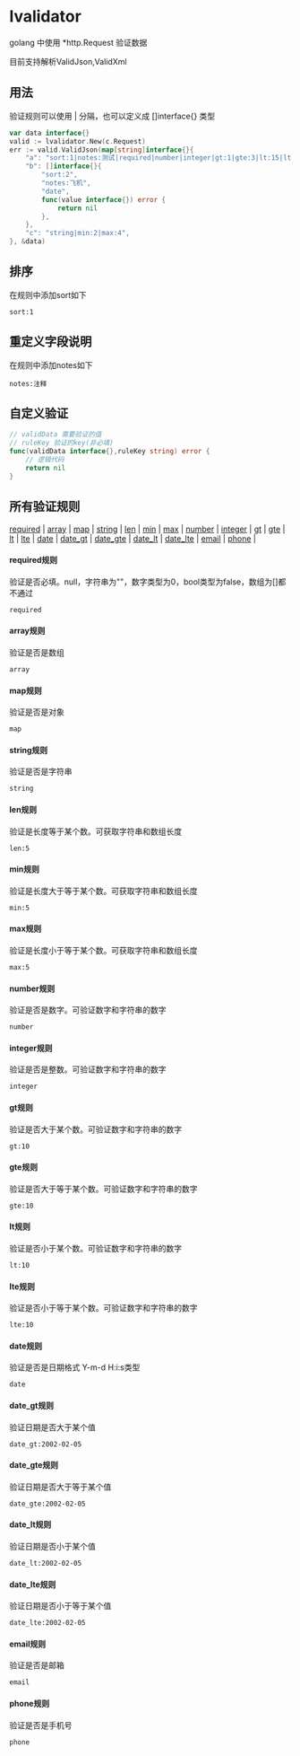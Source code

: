# lvalidator
golang 中使用 *http.Request 验证数据

目前支持解析ValidJson,ValidXml

## 用法
验证规则可以使用 | 分隔，也可以定义成 []interface{} 类型
~~~go
var data interface{}
valid := lvalidator.New(c.Request)
err := valid.ValidJson(map[string]interface{}{
    "a": "sort:1|notes:测试|required|number|integer|gt:1|gte:3|lt:15|lte:10",
    "b": []interface{}{
        "sort:2",
        "notes:飞机",
        "date",
        func(value interface{}) error {
            return nil
        },
    },
    "c": "string|min:2|max:4",
}, &data)
~~~

## 排序
在规则中添加sort如下
~~~
sort:1
~~~

## 重定义字段说明
在规则中添加notes如下
~~~
notes:注释
~~~

## 自定义验证
~~~go
// validData 需要验证的值
// ruleKey 验证的key(非必填)
func(validData interface{},ruleKey string) error {
    // 逻辑代码
    return nil
}
~~~

## 所有验证规则
[required](#required) |
[array](#array) |
[map](#map) |
[string](#string) |
[len](#len) |
[min](#min) |
[max](#max) |
[number](#number) |
[integer](#integer) |
[gt](#gt) |
[gte](#gte) |
[lt](#lt) |
[lte](#lte) |
[date](#date) |
[date_gt](#date_gt) |
[date_gte](#date_gte) |
[date_lt](#date_lt) |
[date_lte](#date_lte) |
[email](#email) |
[phone](#phone) |

#### <a id="required">required规则</a>
验证是否必填。null，字符串为""，数字类型为0，bool类型为false，数组为[]都不通过
~~~
required
~~~

#### <a id="array">array规则</a>
验证是否是数组
~~~
array
~~~

#### <a id="map">map规则</a>
验证是否是对象
~~~
map
~~~

#### <a id="string">string规则</a>
验证是否是字符串
~~~
string
~~~

#### <a id="len">len规则</a>
验证是长度等于某个数。可获取字符串和数组长度
~~~
len:5
~~~

#### <a id="min">min规则</a>
验证是长度大于等于某个数。可获取字符串和数组长度
~~~
min:5
~~~

#### <a id="max">max规则</a>
验证是长度小于等于某个数。可获取字符串和数组长度
~~~
max:5
~~~

#### <a id="number">number规则</a>
验证是否是数字。可验证数字和字符串的数字
~~~
number
~~~

#### <a id="integer">integer规则</a>
验证是否是整数。可验证数字和字符串的数字
~~~
integer
~~~

#### <a id="gt">gt规则</a>
验证是否大于某个数。可验证数字和字符串的数字
~~~
gt:10
~~~

#### <a id="gte">gte规则</a>
验证是否大于等于某个数。可验证数字和字符串的数字
~~~
gte:10
~~~

#### <a id="lt">lt规则</a>
验证是否小于某个数。可验证数字和字符串的数字
~~~
lt:10
~~~

#### <a id="lte">lte规则</a>
验证是否小于等于某个数。可验证数字和字符串的数字
~~~
lte:10
~~~

#### <a id="date">date规则</a>
验证是否是日期格式 Y-m-d H:i:s类型
~~~
date
~~~

#### <a id="date_gt">date_gt规则</a>
验证日期是否大于某个值
~~~
date_gt:2002-02-05
~~~

#### <a id="date_gte">date_gte规则</a>
验证日期是否大于等于某个值
~~~
date_gte:2002-02-05
~~~

#### <a id="date_lt">date_lt规则</a>
验证日期是否小于某个值
~~~
date_lt:2002-02-05
~~~

#### <a id="date_lte">date_lte规则</a>
验证日期是否小于等于某个值
~~~
date_lte:2002-02-05
~~~

#### <a id="email">email规则</a>
验证是否是邮箱
~~~
email
~~~

#### <a id="phone">phone规则</a>
验证是否是手机号
~~~
phone
~~~